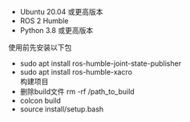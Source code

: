- Ubuntu 20.04 或更高版本
- ROS 2 Humble
- Python 3.8 或更高版本

使用前先安装以下包
- sudo apt install ros-humble-joint-state-publisher
- sudo apt install ros-humble-xacro  
构建项目
- 删除build文件 rm -rf /path_to_build  
- colcon build
- source install/setup.bash
